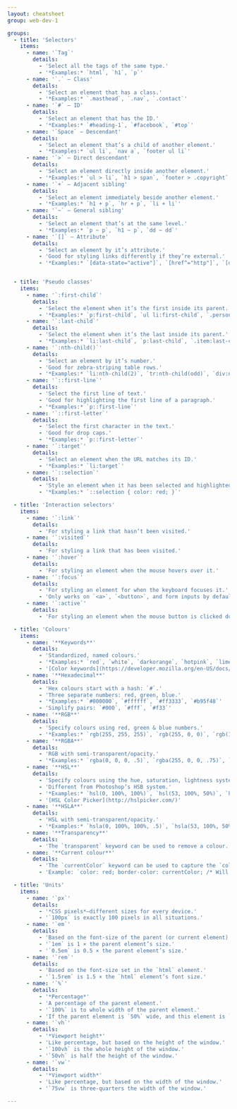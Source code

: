 ```yaml
---
layout: cheatsheet
group: web-dev-1

groups:
  - title: 'Selectors'
    items:
      - name: '`Tag`'
        details:
          - 'Select all the tags of the same type.'
          - '*Examples:* `html`, `h1`, `p`'
      - name: '`.` — Class'
        details:
          - 'Select an element that has a class.'
          - '*Examples:* `.masthead`, `.nav`, `.contact`'
      - name: '`#` — ID'
        details:
          - 'Select an element that has the ID.'
          - '*Examples:* `#heading-1`, `#facebook`, `#top`'
      - name: '`Space` — Descendant'
        details:
          - 'Select an element that’s a child of another element.'
          - '*Examples:* `ul li`, `nav a`, `footer ul li`'
      - name: '`>` — Direct descendant'
        details:
          - 'Select an element directly inside another element.'
          - '*Examples:* `ul > li`, `h1 > span`, `footer > .copyright`'
      - name: '`+` — Adjacent sibling'
        details:
          - 'Select an element immediately beside another element.'
          - '*Examples:* `h1 + p`, `hr + p`, `li + li`'
      - name: '`~` — General sibling'
        details:
          - 'Select an element that’s at the same level.'
          - '*Examples:* `p ~ p`, `h1 ~ p`, `dd ~ dd`'
      - name: '`[]` — Attribute'
        details:
          - 'Select an element by it’s attribute.'
          - 'Good for styling links differently if they’re external.'
          - '*Examples:* `[data-state="active"]`, `[href^="http"]`, `[download]`'


  - title: 'Pseudo classes'
    items:
      - name: '`:first-child`'
        details:
          - 'Select the element when it’s the first inside its parent.'
          - '*Examples:* `p:first-child`, `ul li:first-child`, `.person:first-child`'
      - name: '`:last-child`'
        details:
          - 'Select the element when it’s the last inside its parent.'
          - '*Examples:* `li:last-child`, `p:last-child`, `.item:last-child`'
      - name: '`:nth-child()`'
        details:
          - 'Select an element by it’s number.'
          - 'Good for zebra-striping table rows.'
          - '*Examples:* `li:nth-child(2)`, `tr:nth-child(odd)`, `div:nth-child(5n)`'
      - name: '`::first-line`'
        details:
          - 'Select the first line of text.'
          - 'Good for highlighting the first line of a paragraph.'
          - '*Examples:* `p::first-line`'
      - name: '`::first-letter`'
        details:
          - 'Select the first character in the text.'
          - 'Good for drop caps.'
          - '*Examples:* `p::first-letter`'
      - name: '`:target`'
        details:
          - 'Select an element when the URL matches its ID.'
          - '*Examples:* `li:target`'
      - name: '`::selection`'
        details:
          - 'Style an element when it has been selected and highlighted.'
          - '*Examples:* `::selection { color: red; }`'

  - title: 'Interaction selectors'
    items:
      - name: '`:link`'
        details:
          - 'For styling a link that hasn’t been visited.'
      - name: '`:visited`'
        details:
          - 'For styling a link that has been visited.'
      - name: '`:hover`'
        details:
          - 'For styling an element when the mouse hovers over it.'
      - name: '`:focus`'
        details:
          - 'For styling an element for when the keyboard focuses it.'
          - 'Only works on `<a>`, `<button>`, and form inputs by default.'
      - name: '`:active`'
        details:
          - 'For styling an element when the mouse button is clicked down on it.'

  - title: 'Colours'
    items:
      - name: '**Keywords**'
        details:
          - 'Standardized, named colours.'
          - '*Examples:* `red`, `white`, `darkorange`, `hotpink`, `limegreen`'
          - '[Color keywords](https://developer.mozilla.org/en-US/docs/Web/CSS/color_value#Color_keywords).'
      - name: '**Hexadecimal**'
        details:
          - 'Hex colours start with a hash: `#`.'
          - 'Three separate numbers: red, green, blue.'
          - '*Examples:* `#000000`, `#ffffff`, `#ff3333`, `#b95f48`'
          - 'Simplify pairs: `#000`, `#fff`, `#f33`'
      - name: '**RGB**'
        details:
          - 'Specify colours using red, green & blue numbers.'
          - '*Examples:* `rgb(255, 255, 255)`, `rgb(255, 0, 0)`, `rgb(124, 65, 99)`'
      - name: '**RGBA**'
        details:
          - 'RGB with semi-transparent/opacity.'
          - '*Examples:* `rgba(0, 0, 0, .5)`, `rgba(255, 0, 0, .75)`, `rgba(124, 65, 99, .8)`'
      - name: '**HSL**'
        details:
          - 'Specify colours using the hue, saturation, lightness system.'
          - 'Different from Photoshop’s HSB system.'
          - '*Examples:* `hsl(0, 100%, 100%)`, `hsl(53, 100%, 50%)`, `hsl(167, 38%, 59%)`'
          - '[HSL Color Picker](http://hslpicker.com/)'
      - name: '**HSLA**'
        details:
          - 'HSL with semi-transparent/opacity.'
          - '*Examples:* `hsla(0, 100%, 100%, .5)`, `hsla(53, 100%, 50%, .7)`, `hsla(167, 38%, 59%, .3)`'
      - name: '**Transparency**'
        details:
          - 'The `transparent` keyword can be used to remove a colour.'
      - name: '**Current colour**'
        details:
          - 'The `currentColor` keyword can be used to capture the `color` of the same element.'
          - 'Example: `color: red; border-color: currentColor; /* Will be red */`'

  - title: 'Units'
    items:
      - name: '`px`'
        details:
          - '*CSS pixels*—different sizes for every device.'
          - '`100px` is exactly 100 pixels in all situations.'
      - name: '`em`'
        details:
          - 'Based on the font-size of the parent (or current element).'
          - '`1em` is 1 × the parent element’s size.'
          - '`0.5em` is 0.5 × the parent element’s size.'
      - name: '`rem`'
        details:
          - 'Based on the font-size set in the `html` element.'
          - '`1.5rem` is 1.5 × the `html` element’s font size.'
      - name: '`%`'
        details:
          - '*Percentage*'
          - 'A percentage of the parent element.'
          - '`100%` is to whole width of the parent element.'
          - 'If the parent element is `50%` wide, and this element is `50%` wide, then it only takes up `25%` of the original grand parent element.'
      - name: '`vh`'
        details:
          - '*Viewport height*'
          - 'Like percentage, but based on the height of the window.'
          - '`100vh` is the whole height of the window.'
          - '`50vh` is half the height of the window.'
      - name: '`vw`'
        details:
          - '*Viewport width*'
          - 'Like percentage, but based on the width of the window.'
          - '`75vw` is three-quarters the width of the window.'

---
```

